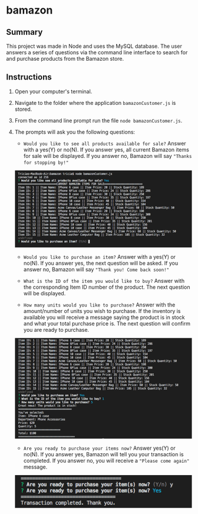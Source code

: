 # bamazon

## Summary

This project was made in Node and uses the MySQL database. The user answers a series of questions via the command line interface to search for and purchase products from the Bamazon store. 

## Instructions

1. Open your computer's terminal.
1. Navigate to the folder where the application `bamazonCustomer.js` is stored.
1. From the command line prompt run the file `node bamazonCustomer.js`.

1. The prompts will ask you the following questions: 

    * `Would you like to see all products available for sale?` Answer with a yes(Y) or no(N). If you answer yes, all current Bamazon items for sale will be displayed. If you answer no, Bamazon will say `"Thanks for stopping by!"`

    ![Bamazon - See Products Available](https://github.com/plnorris97/bamazon/blob/master/images/Prompt%201.png)
        
    * `Would you like to purchase an item?` Answer with a yes(Y) or no(N). If you answer yes, the next question will be asked. If you answer no, Bamazon will say `"Thank you! Come back soon!"`
        
    * `What is the ID of the item you would like to buy?` Answer with the corresponding Item ID number of the product. The next question will be displayed.

    * `How many units would you like to purchase?` Answer with the amount/number of units you wish to purchase. If the inventory is available you will receive a message saying the product is in stock and what your total purchase price is. The next question will confirm you are ready to purchase.

     ![Bamazon - Purchase, ID, Units](https://github.com/plnorris97/bamazon/blob/master/images/Prompt%202.png)

    * `Are you ready to purchase your items now?` Answer yes(Y) or no(N). If you answer yes, Bamazon will tell you your transaction is completed. If you answer no, you will receive a `"Please come again"` message.

    ![Bamazon - Purchase Confirm](https://github.com/plnorris97/bamazon/blob/master/images/Prompt_3.png)